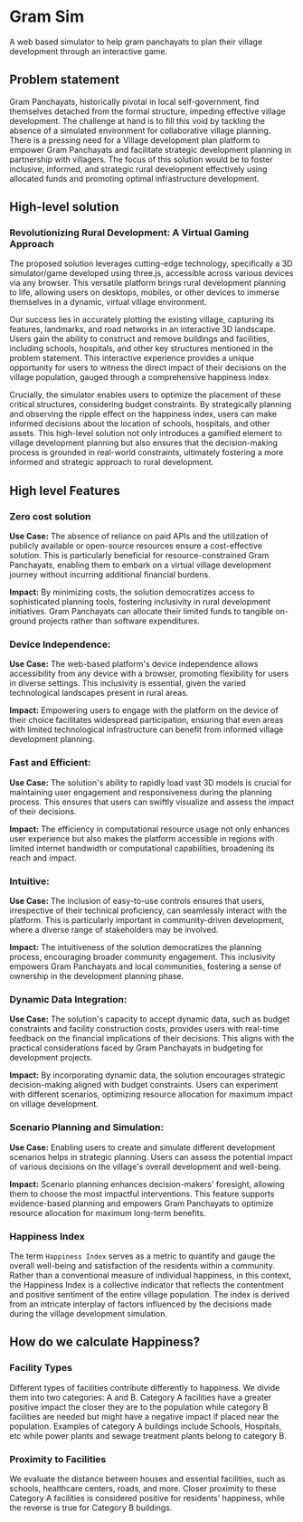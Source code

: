 # Gram Sim
A web based simulator to help gram panchayats to plan their village development through an interactive game.

## Problem statement
Gram Panchayats, historically pivotal in local self-government, find themselves detached from the formal structure, impeding effective village development. The challenge at hand is to fill this void by tackling the absence of a simulated environment for collaborative village planning. There is a pressing need for a Village development plan platform to empower Gram Panchayats and facilitate strategic development planning in partnership with villagers. The focus of this solution would be to foster inclusive, informed, and strategic rural development effectively using allocated funds and promoting optimal infrastructure development.
## High-level solution
### Revolutionizing Rural Development: A Virtual Gaming Approach

The proposed solution leverages cutting-edge technology, specifically a 3D simulator/game developed using three.js, accessible across various devices via any browser. This versatile platform brings rural development planning to life, allowing users on desktops, mobiles, or other devices to immerse themselves in a dynamic, virtual village environment.

Our success lies in accurately plotting the existing village, capturing its features, landmarks, and road networks in an interactive 3D landscape. Users gain the ability to construct and remove buildings and facilities, including schools, hospitals, and other key structures mentioned in the problem statement. This interactive experience provides a unique opportunity for users to witness the direct impact of their decisions on the village population, gauged through a comprehensive happiness index.

Crucially, the simulator enables users to optimize the placement of these critical structures, considering budget constraints. By strategically planning and observing the ripple effect on the happiness index, users can make informed decisions about the location of schools, hospitals, and other assets. This high-level solution not only introduces a gamified element to village development planning but also ensures that the decision-making process is grounded in real-world constraints, ultimately fostering a more informed and strategic approach to rural development.

## High level Features
### Zero cost solution
**Use Case:** The absence of reliance on paid APIs and the utilization of publicly available or open-source resources ensure a cost-effective solution. This is particularly beneficial for resource-constrained Gram Panchayats, enabling them to embark on a virtual village development journey without incurring additional financial burdens.

**Impact:** By minimizing costs, the solution democratizes access to sophisticated planning tools, fostering inclusivity in rural development initiatives. Gram Panchayats can allocate their limited funds to tangible on-ground projects rather than software expenditures.

### Device Independence:
**Use Case:** The web-based platform's device independence allows accessibility from any device with a browser, promoting flexibility for users in diverse settings. This inclusivity is essential, given the varied technological landscapes present in rural areas.

**Impact:** Empowering users to engage with the platform on the device of their choice facilitates widespread participation, ensuring that even areas with limited technological infrastructure can benefit from informed village development planning.

### Fast and Efficient:
**Use Case:** The solution's ability to rapidly load vast 3D models is crucial for maintaining user engagement and responsiveness during the planning process. This ensures that users can swiftly visualize and assess the impact of their decisions.

**Impact:** The efficiency in computational resource usage not only enhances user experience but also makes the platform accessible in regions with limited internet bandwidth or computational capabilities, broadening its reach and impact.

### Intuitive:
**Use Case:** The inclusion of easy-to-use controls ensures that users, irrespective of their technical proficiency, can seamlessly interact with the platform. This is particularly important in community-driven development, where a diverse range of stakeholders may be involved.

**Impact:** The intuitiveness of the solution democratizes the planning process, encouraging broader community engagement. This inclusivity empowers Gram Panchayats and local communities, fostering a sense of ownership in the development planning phase.

### Dynamic Data Integration:
**Use Case:** The solution's capacity to accept dynamic data, such as budget constraints and facility construction costs, provides users with real-time feedback on the financial implications of their decisions. This aligns with the practical considerations faced by Gram Panchayats in budgeting for development projects.

**Impact:** By incorporating dynamic data, the solution encourages strategic decision-making aligned with budget constraints. Users can experiment with different scenarios, optimizing resource allocation for maximum impact on village development.

### Scenario Planning and Simulation:
**Use Case:** Enabling users to create and simulate different development scenarios helps in strategic planning. Users can assess the potential impact of various decisions on the village's overall development and well-being.

**Impact:** Scenario planning enhances decision-makers' foresight, allowing them to choose the most impactful interventions. This feature supports evidence-based planning and empowers Gram Panchayats to optimize resource allocation for maximum long-term benefits.

### Happiness Index
The term `Happiness Index` serves as a metric to quantify and gauge the overall well-being and satisfaction of the residents within a community. Rather than a conventional measure of individual happiness, in this context, the Happiness Index is a collective indicator that reflects the contentment and positive sentiment of the entire village population. The index is derived from an intricate interplay of factors influenced by the decisions made during the village development simulation. 

## How do we calculate Happiness?
### Facility Types
Different types of facilities contribute differently to happiness. We divide them into two categories: A and B. Category A facilities have a greater positive impact the closer they are to the population while category B facilities are needed but might have a negative impact if placed near the population. Examples of category A buildings include Schools, Hospitals, etc while power plants and sewage treatment plants belong to category B.
### Proximity to Facilities
We evaluate the distance between houses and essential facilities, such as schools, healthcare centers, roads, and more. Closer proximity to these Category A facilities is considered positive for residents' happiness, while the reverse is true for Category B buildings.



